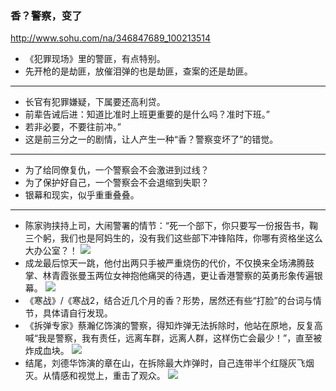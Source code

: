 ### 香？警察，变了
http://www.sohu.com/na/346847689_100213514
- 《犯罪现场》里的警匪，有点特别。
- 先开枪的是劫匪，放催泪弹的也是劫匪，查案的还是劫匪。
---
- 长官有犯罪嫌疑，下属要还高利贷。
- 前辈告诫后进：知道比准时上班更重要的是什么吗？准时下班。”
- 若非必要，不要往前冲。”
- 这是前三分之一的剧情，让人产生一种“香？警察变坏了”的错觉。
---
- 为了给同僚复仇，一个警察会不会激进到过线？
- 为了保护好自己，一个警察会不会退缩到失职？
- 银幕和现实，似乎重重叠叠。
---
- 陈家驹挟持上司，大闹警署的情节：“死一个部下，你只要写一份报告书，鞠三个躬，我们也是阿妈生的，没有我们这些部下冲锋陷阵，你哪有资格坐这么大办公室？！
![](http://5b0988e595225.cdn.sohucs.com/images/20191014/0495aeee8c99458990ab916ea7d38a45.JPG)
- 成龙最后惊天一跳，他付出两只手被严重烧伤的代价，不仅换来全场沸腾鼓掌、林青霞张曼玉两位女神抱他痛哭的待遇，更让香港警察的英勇形象传遍银幕。
![](http://5b0988e595225.cdn.sohucs.com/images/20191014/5efc1b66fd0846cc95cccea5db79eefb.gif)
- 《寒战》/《寒战2，结合近几个月的香？形势，居然还有些“打脸”的台词与情节，具体请自行发现。
- 《拆弹专家》蔡瀚亿饰演的警察，得知炸弹无法拆除时，他站在原地，反复高喊“我是警察，我有责任，远离车群，远离人群，这样伤亡会最少！”，直至被炸成血块。
![](http://5b0988e595225.cdn.sohucs.com/images/20191014/5f57b93f7df44ccc8fab9324828a72f8.JPG)
- 结尾，刘德华饰演的章在山，在拆除最大炸弹时，自己连带半个红隧灰飞烟灭。从情感和视觉上，重击了观众。
![](http://5b0988e595225.cdn.sohucs.com/images/20191014/430d032be2dc42a291acaedffd4020ba.gif)
